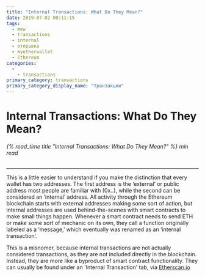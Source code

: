 ```yaml
---
title: "Internal Transactions: What Do They Mean?"
date: 2019-07-02 00:11:15
tags:
  - mew
  - transactions
  - internal
  - отправка
  - myetherwallet
  - Ethereum
categories:
  - 
    - transactions
primary_category: transactions
primary_category_display_name: "Транзакции"
---
```


# __Internal Transactions: What Do They Mean?__
###### {% read_time title "Internal Transactions: What Do They Mean?" %} min read
***

This is a little easier to understand if you make the distinction that every wallet has two addresses. The first address is the ‘external’ or public address most people are familiar with (0x..), while the second can be considered an ‘internal’ address. All activity through the Ethereum blockchain starts with external addresses making some sort of action, but internal addresses are used behind-the-scenes with smart contracts to make small things happen. Whenever a smart contract needs to send ETH or make some sort of mechanic on its own, they call a function originally labeled as a ‘message,’ which eventually was renamed as an ‘internal transaction’.

This is a misnomer, because internal transactions are not actually considered transactions, as they are not included directly in the blockchain. Instead, they are more like a byproduct of smart contract functionality. They can usually be found under an 'Internal Transaction' tab, via [Etherscan.io](https://www.etherscan.io)